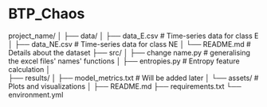 # BTP_Chaos

project_name/
│
├── data/
│   ├── data_E.csv        # Time-series data for class E
│   ├── data_NE.csv       # Time-series data for class NE
│   └── README.md         # Details about the dataset
├── src/
│   ├── change name.py     # generalising the excel files' names' functions
│   ├── entropies.py       # Entropy feature calculation
│  
├── results/
│   ├── model_metrics.txt # Will be added later
│   └── assets/           # Plots and visualizations
│
├── README.md
├── requirements.txt
└── environment.yml
